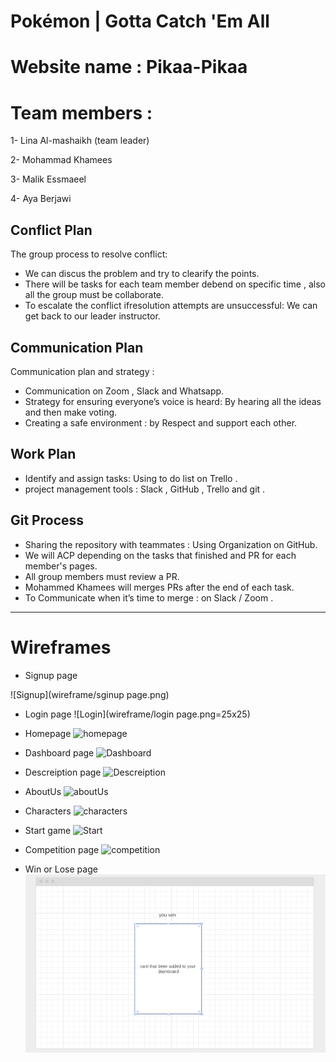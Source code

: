 # Pokémon   |   Gotta Catch 'Em All 

# Website name :  Pikaa-Pikaa

# Team members :
 1- Lina Al-mashaikh (team leader)
 
 2- Mohammad Khamees 
 
 3- Malik Essmaeel
 
 4- Aya Berjawi 

## Conflict Plan

The group process to resolve conflict: 
- We can discus the problem and try to clearify the points.
- There will be tasks for each team member debend on specific time , also all the group must be collaborate.
- To escalate the conflict ifresolution attempts are unsuccessful: We can get back to our leader instructor.

## Communication Plan

Communication plan and strategy :
- Communication on Zoom , Slack and Whatsapp.
- Strategy for ensuring everyone’s voice is heard: By hearing all the ideas and then make voting.  
- Creating a safe environment : by Respect and support each other.

## Work Plan

- Identify and assign tasks: Using to do list on Trello .
- project management tools : Slack , GitHub , Trello and git .

## Git Process

- Sharing the repository with teammates : Using Organization on GitHub.
- We will ACP depending on the tasks that finished and PR for each member's pages.
- All group members must review a PR.
- Mohammed Khamees will merges PRs after the end of each task.
- To Communicate when it’s time to merge : on Slack / Zoom .

********************************

# Wireframes 

- Signup page

![Signup](wireframe/sginup page.png)

- Login page
![Login](wireframe/login page.png=25x25)

- Homepage
![homepage](wireframe/homepage.png=25x25)

- Dashboard page
![Dashboard](wireframe/dashboardpage.png=25x25)

- Descreiption page
![Descreiption](wireframe/descreiptionpage.png=25x25)

- AboutUs
![aboutUs](wireframe/aboutUs.png=25x25)

- Characters
![characters](public/images/wireframe/characterspage.png=25x25)

- Start game
![Start](whoisgonnastartpage.png=25x25)

- Competition page
![competition](competitionpage.png=25x25)

- Win or Lose page
![winorlose](wireframe/winorlosepage.png)


